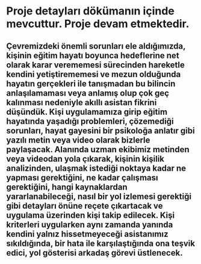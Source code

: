 # Proje detayları dökümanın içinde mevcuttur. Proje devam etmektedir.

##  Çevremizdeki önemli sorunları ele aldığımızda, kişinin eğitim hayatı boyunca hedeflerine net olarak karar verememesi sürecinden hareketle kendini yetiştirememesi ve mezun olduğunda hayatın gerçekleri ile tanışmadan bu bilincin anlaşılamaması veya anlamış olup çok geç kalınması nedeniyle akıllı asistan fikrini düşündük. Kişi uygulamamıza girip eğitim hayatında yaşadığı problemleri, çözemediği sorunları, hayat gayesini bir psikoloğa anlatır gibi yazılı metin veya video olarak bizlerle paylaşacak. Alanında uzman ekibimiz metinden veya videodan yola çıkarak, kişinin kişilik analizinden, ulaşmak istediği noktaya kadar ne yapması gerektiğini, ne kadar çalışması gerektiğini, hangi kaynaklardan yararlanabileceği, nasıl bir yol izlemesi gerektiği gibi detayları önüne reçete çıkartacak ve uygulama üzerinden kişi takip edilecek. Kişi kriterleri uygularken aynı zamanda yanında kendini yalnız hissetmeyeceği asistanımız sıkıldığında, bir hata ile karşılaştığında ona teşvik edici, yol gösterisi arkadaş görevi üstlenecek.
